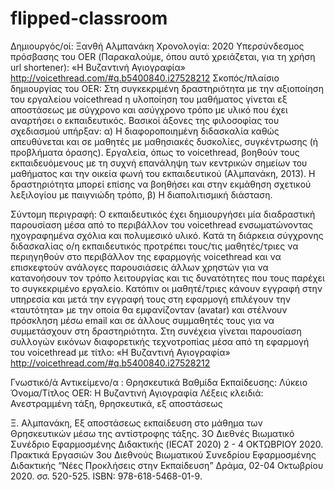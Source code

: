 # flipped-classroom
Δημιουργός/οί: Ξανθή Αλμπανάκη 
Χρονολογία: 2020
Υπερσύνδεσμος πρόσβασης του OER (Παρακαλούμε, όπου αυτό χρειάζεται, για τη χρήση url shortener): «Η Βυζαντινή Αγιογραφία» http://voicethread.com/#q.b5400840.i27528212 
Σκοπός/πλαίσιο δημιουργίας του OER: 
Στη συγκεκριμένη δραστηριότητα με την αξιοποίηση του εργαλείου voicethread η υλοποίηση του μαθήματος γίνεται εξ αποστάσεως με σύγχρονο και ασύγχρονο τρόπο με υλικό που έχει αναρτήσει ο εκπαιδευτικός. Βασικοί άξονες της φιλοσοφίας του σχεδιασμού υπήρξαν: α) Η διαφοροποιημένη διδασκαλία καθώς απευθύνεται και σε μαθητές με μαθησιακές δυσκολίες, συγκέντρωσης (ή προβλήματα όρασης). Εργαλεία, όπως το voicethread, βοηθούν τους εκπαιδευόμενους με τη συχνή επανάληψη των κεντρικών σημείων του μαθήματος και την οικεία φωνή του εκπαιδευτικού (Αλμπανάκη, 2013). Η δραστηριότητα μπορεί επίσης να βοηθήσει και στην εκμάθηση σχετικού λεξιλογίου με παιγνιώδη τρόπο, β) Η διαπολιτισμική διάσταση. 

Σύντομη περιγραφή:
Ο εκπαιδευτικός έχει δημιουργήσει μία διαδραστική παρουσίαση μέσα από το περιβάλλον του voicethread ενσωματώνοντας ηχογραφημένα σχόλια και πολυμεσικό υλικό. Κατά τη διάρκεια σύγχρονης διδασκαλίας ο/η εκπαιδευτικός προτρέπει τους/τις μαθητές/τριες να περιηγηθούν στο περιβάλλον της εφαρμογής voicethread και να επισκεφτούν ανάλογες παρουσιάσεις άλλων χρηστών για να κατανοήσουν τον τρόπο λειτουργίας και τις δυνατότητες που τους παρέχει το συγκεκριμένο εργαλείο. Κατόπιν οι μαθητέ/τριες κάνουν εγγραφή στην υπηρεσία και μετά την εγγραφή τους στη εφαρμογή επιλέγουν την «ταυτότητα» με την οποία θα εμφανίζονταν (avatar) και στέλνουν πρόσκληση μέσω email και σε άλλους συμμαθητές τους για να συμμετάσχουν στη δραστηριότητα. Στη συνέχεια γίνεται παρουσίαση συλλογών εικόνων διαφορετικής τεχνοτροπίας μέσα από τη εφαρμογή του voicethread με τίτλο: «Η Βυζαντινή Αγιογραφία» http://voicethread.com/#q.b5400840.i27528212 

Γνωστικό/ά Αντικείμενο/α :                   Θρησκευτικά
Βαθμίδα Εκπαίδευσης: Λύκειο
 Όνομα/Τίτλος OER: Η Βυζαντινή Αγιογραφία 
Λέξεις κλειδιά: Ανεστραμμένη τάξη, θρησκευτικά, εξ αποστάσεως 

Ξ. Αλμπανάκη, Εξ αποστάσεως εκπαίδευση στο μάθημα των Θρησκευτικών μέσω της αντίστροφης τάξης. 3Ο Διεθνές Βιωματικό Συνέδριο Εφαρμοσμένης Διδακτικής (IECAT 2020) 2 - 4 ΟΚΤΩΒΡΙΟΥ 2020. Πρακτικά Εργασιών 3ου Διεθνούς Βιωματικού Συνεδρίου Εφαρμοσμένης Διδακτικής “Νέες Προκλήσεις στην Εκπαίδευση” Δράμα, 02-04 Οκτωβρίου 2020. σσ. 520-525. ISBN: 978-618-5468-01-9.
